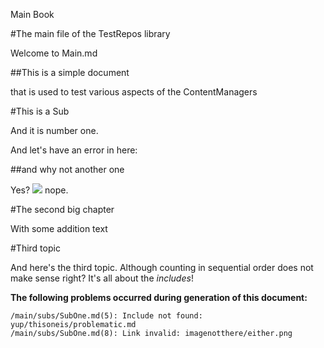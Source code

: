 Main Book


[//]: # "Include begin: /main/Main.md"

#The main file of the TestRepos library

Welcome to Main.md


##This is a simple document

that is used to test various aspects of the ContentManagers


[//]: # "Include begin: /main/subs/SubOne.md"

#This is a Sub

And it is number one.

And let's have an error in here:


##and why not another one

Yes? ![](../main/subs/imagenotthere/either.png) nope.

[//]: # "Include end: /main/subs/SubOne.md"

[//]: # "Include end: /main/Main.md"

[//]: # "Include begin: /main/Second.md"

#The second big chapter

With some addition text

[//]: # "Include end: /main/Second.md"

[//]: # "Include begin: /main/Third.md"

#Third topic

And here's the third topic. Although counting in sequential order does not make sense right?
It's all about the *includes*!

[//]: # "Include end: /main/Third.md"

**The following problems occurred during generation of this document:**

    /main/subs/SubOne.md(5): Include not found: yup/thisoneis/problematic.md
    /main/subs/SubOne.md(8): Link invalid: imagenotthere/either.png
